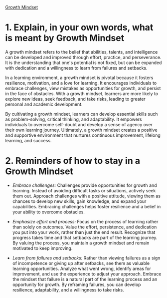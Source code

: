 [Growth Mindset](https://www.atlassian.com/blog/inside-atlassian/growth-mindset)

# 1. Explain, in your own words, what is meant by **Growth Mindset**

A growth mindset refers to the belief that abilities, talents, and intelligence can be developed and improved through effort, practice, and perseverance. It is the understanding that one's potential is not fixed, but can be expanded with dedication and a willingness to learn from failures and setbacks.

In a learning environment, a growth mindset is pivotal because it fosters resilience, motivation, and a love for learning. It encourages individuals to embrace challenges, view mistakes as opportunities for growth, and persist in the face of obstacles. With a growth mindset, learners are more likely to explore new ideas, seek feedback, and take risks, leading to greater personal and academic development.

By cultivating a growth mindset, learners can develop essential skills such as problem-solving, critical thinking, and adaptability. It empowers individuals to overcome self-doubt and develop a sense of agency over their own learning journey. Ultimately, a growth mindset creates a positive and supportive environment that nurtures continuous improvement, lifelong learning, and success.

# 2. Reminders of how to stay in a **Growth Mindset**

- *Embrace challenges:* Challenges provide opportunities for growth and learning. Instead of avoiding difficult tasks or situations, actively seek them out. Approach challenges with a positive attitude, viewing them as chances to develop new skills, gain knowledge, and expand your capabilities. Embracing challenges helps foster resilience and a belief in your ability to overcome obstacles.

- *Emphasize effort and process:* Focus on the process of learning rather than solely on outcomes. Value the effort, persistence, and dedication you put into your work, rather than just the end result. Recognize that progress takes time and that setbacks are part of the learning journey. By valuing the process, you maintain a growth mindset and remain motivated to keep improving.

- *Learn from failures and setbacks:* Rather than viewing failures as a sign of incompetence or giving up after setbacks, see them as valuable learning opportunities. Analyze what went wrong, identify areas for improvement, and use the experience to adjust your approach. Embrace the mindset that failure is a natural part of the learning process and an opportunity for growth. By reframing failures, you can develop resilience, adaptability, and a willingness to take risks.
